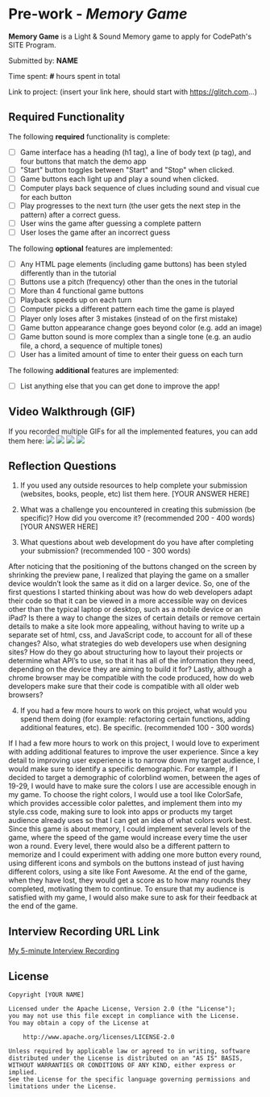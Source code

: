 # Pre-work - *Memory Game*

**Memory Game** is a Light & Sound Memory game to apply for CodePath's SITE Program. 

Submitted by: **NAME**

Time spent: **#** hours spent in total

Link to project: (insert your link here, should start with https://glitch.com...)

## Required Functionality

The following **required** functionality is complete:

* [ ] Game interface has a heading (h1 tag), a line of body text (p tag), and four buttons that match the demo app
* [ ] "Start" button toggles between "Start" and "Stop" when clicked. 
* [ ] Game buttons each light up and play a sound when clicked. 
* [ ] Computer plays back sequence of clues including sound and visual cue for each button
* [ ] Play progresses to the next turn (the user gets the next step in the pattern) after a correct guess. 
* [ ] User wins the game after guessing a complete pattern
* [ ] User loses the game after an incorrect guess

The following **optional** features are implemented:

* [ ] Any HTML page elements (including game buttons) has been styled differently than in the tutorial
* [ ] Buttons use a pitch (frequency) other than the ones in the tutorial
* [ ] More than 4 functional game buttons
* [ ] Playback speeds up on each turn
* [ ] Computer picks a different pattern each time the game is played
* [ ] Player only loses after 3 mistakes (instead of on the first mistake)
* [ ] Game button appearance change goes beyond color (e.g. add an image)
* [ ] Game button sound is more complex than a single tone (e.g. an audio file, a chord, a sequence of multiple tones)
* [ ] User has a limited amount of time to enter their guess on each turn

The following **additional** features are implemented:

- [ ] List anything else that you can get done to improve the app!

## Video Walkthrough (GIF)

If you recorded multiple GIFs for all the implemented features, you can add them here:
![](http://g.recordit.co/U5WzTtHokC.gif)
![](http://g.recordit.co/0OP1zCiUq8.gif)
![](gif3-link-here)
![](gif4-link-here)

## Reflection Questions
1. If you used any outside resources to help complete your submission (websites, books, people, etc) list them here. 
[YOUR ANSWER HERE]

2. What was a challenge you encountered in creating this submission (be specific)? How did you overcome it? (recommended 200 - 400 words) 
[YOUR ANSWER HERE]

3. What questions about web development do you have after completing your submission? (recommended 100 - 300 words) 

After noticing that the positioning of the buttons changed on the screen by shrinking the preview pane, I realized that playing the game on a smaller device wouldn’t look the same as it did on a larger device. So, one of the first questions I started thinking about was how do web developers adapt their code so that it can be viewed in a more accessible way on devices other than the typical laptop or desktop, such as a mobile device or an iPad? Is there a way to change the sizes of certain details or remove certain details to make a site look more appealing, without having to write up a separate set of html, css, and JavaScript code, to account for all of these changes? Also, what strategies do web developers use when designing sites? How do they go about structuring how to layout their projects or determine what API’s to use, so that it has all of the information they need, depending on the device they are aiming to build it for? Lastly, although a chrome browser may be compatible with the code produced, how do web developers make sure that their code is compatible with all older web browsers? 

4. If you had a few more hours to work on this project, what would you spend them doing (for example: refactoring certain functions, adding additional features, etc). Be specific. (recommended 100 - 300 words) 

If I had a few more hours to work on this project, I would love to experiment with adding additional features to improve the user experience. Since a key detail to improving user experience is to narrow down my target audience, I would make sure to identify a specific demographic. For example, if I decided to target a demographic of colorblind women, between the ages of 19-29, I would have to make sure the colors I use are accessible enough in my game. To choose the right colors, I would use a tool like ColorSafe, which provides accessible color palettes, and implement them into my style.css code, making sure to look into apps or products my target audience already uses so that I can get an idea of what colors work best. Since this game is about memory, I could implement several levels of the game, where the speed of the game would increase every time the user won a round. Every level, there would also be a different pattern to memorize and I could experiment with adding one more button every round, using different icons and symbols on the buttons instead of just having different colors, using a site like Font Awesome. At the end of the game, when they have lost, they would get a score as to how many rounds they completed, motivating them to continue. To ensure that my audience is satisfied with my game, I would also make sure to ask for their feedback at the end of the game.



## Interview Recording URL Link

[My 5-minute Interview Recording](your-link-here)


## License

    Copyright [YOUR NAME]

    Licensed under the Apache License, Version 2.0 (the "License");
    you may not use this file except in compliance with the License.
    You may obtain a copy of the License at

        http://www.apache.org/licenses/LICENSE-2.0

    Unless required by applicable law or agreed to in writing, software
    distributed under the License is distributed on an "AS IS" BASIS,
    WITHOUT WARRANTIES OR CONDITIONS OF ANY KIND, either express or implied.
    See the License for the specific language governing permissions and
    limitations under the License.
